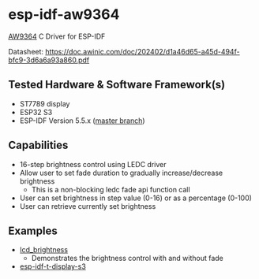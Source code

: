 # esp-idf-aw9364

[AW9364](https://www.awinic.com/en/productDetail/AW9364DNR) C Driver for ESP-IDF

Datasheet: https://doc.awinic.com/doc/202402/d1a46d65-a45d-494f-bfc9-3d6a6a93a860.pdf

## Tested Hardware & Software Framework(s)
* ST7789 display
* ESP32 S3
* ESP-IDF Version 5.5.x ([master branch](https://github.com/espressif/esp-idf))

## Capabilities

* 16-step brightness control using LEDC driver
* Allow user to set fade duration to gradually increase/decrease brightness
  * This is a non-blocking ledc fade api function call
* User can set brightness in step value (0-16) or as a percentage (0-100)
* User can retrieve currently set brightness

## Examples
* [lcd_brightness](./examples/lcd_brightness)
  * Demonstrates the brightness control with and without fade
* [esp-idf-t-display-s3](https://github.com/hiruna/esp-idf-t-display-s3)